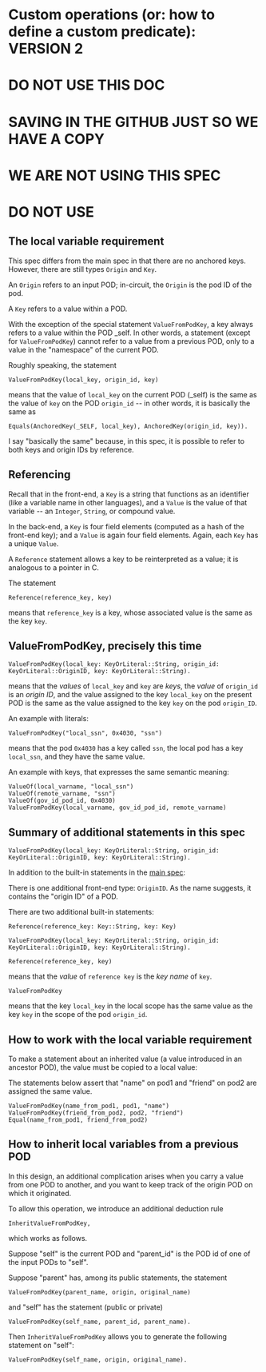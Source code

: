 # Custom operations (or: how to define a custom predicate): VERSION 2

# DO NOT USE THIS DOC
# SAVING IN THE GITHUB JUST SO WE HAVE A COPY
# WE ARE NOT USING THIS SPEC
# DO NOT USE

## The local variable requirement

This spec differs from the main spec in that there are no anchored keys.  However, there are still types `Origin` and `Key`.

An `Origin` refers to an input POD; in-circuit, the `Origin` is the pod ID of the pod.

A `Key` refers to a value within a POD.

With the exception of the special statement `ValueFromPodKey`, a key always refers to a value within the POD _self.  In other words, a statement (except for `ValueFromPodKey`) cannot refer to a value from a previous POD, only to a value in the "namespace" of the current POD.

Roughly speaking, the statement
```
ValueFromPodKey(local_key, origin_id, key)
```
means that the value of `local_key` on the current POD (_self) is the same as the value of `key` on the POD `origin_id` -- in other words, it is basically the same as 
```
Equals(AnchoredKey(_SELF, local_key), AnchoredKey(origin_id, key)).
```

I say "basically the same" because, in this spec, it is possible to refer to both keys and origin IDs by reference.

## Referencing

Recall that in the front-end, a `Key` is a string that functions as an identifier (like a variable name in other languages), and a `Value` is the value of that variable -- an `Integer`, `String`, or compound value.

In the back-end, a `Key` is four field elements (computed as a hash of the front-end key); and a `Value` is again four field elements.  Again, each `Key` has a unique `Value`.

A `Reference` statement allows a key to be reinterpreted as a value; it is analogous to a pointer in C.

The statement
```
Reference(reference_key, key)
```
means that `reference_key` is a key, whose associated value is the same as the key `key`.

## ValueFromPodKey, precisely this time

```
ValueFromPodKey(local_key: KeyOrLiteral::String, origin_id: KeyOrLiteral::OriginID, key: KeyOrLiteral::String).
```

means that the _values_ of `local_key` and `key` are _keys_, the _value_ of `origin_id` is an _origin ID_, and the value assigned to the key `local_key` on the present POD is the same as the value assigned to the key `key` on the pod `origin_ID`.

An example with literals:
```
ValueFromPodKey("local_ssn", 0x4030, "ssn")
```
means that the pod `0x4030` has a key called `ssn`, the local pod has a key `local_ssn`, and they have the same value.

An example with keys, that expresses the same semantic meaning:
```
ValueOf(local_varname, "local_ssn")
ValueOf(remote_varname, "ssn")
ValueOf(gov_id_pod_id, 0x4030)
ValueFromPodKey(local_varname, gov_id_pod_id, remote_varname)
```

## Summary of additional statements in this spec

```
ValueFromPodKey(local_key: KeyOrLiteral::String, origin_id: KeyOrLiteral::OriginID, key: KeyOrLiteral::String).
```


In addition to the built-in statements in the [main spec](./statements.md):

There is one additional front-end type: `OriginID`.  As the name suggests, it contains the "origin ID" of a POD.

There are two additional built-in statements:
```
Reference(reference_key: Key::String, key: Key)

ValueFromPodKey(local_key: KeyOrLiteral::String, origin_id: KeyOrLiteral::OriginID, key: KeyOrLiteral::String).
```

```
Reference(reference_key, key)
```
means that the *value* of `reference key` is the *key name* of `key`.

```
ValueFromPodKey
```
means that the key `local_key` in the local scope has the same value as the key `key` in the scope of the pod `origin_id`.

## How to work with the local variable requirement

To make a statement about an inherited value (a value introduced in an ancestor POD), the value must be copied to a local value:

The statements below assert that "name" on pod1 and "friend" on pod2 are assigned the same value.
```
ValueFromPodKey(name_from_pod1, pod1, "name")
ValueFromPodKey(friend_from_pod2, pod2, "friend")
Equal(name_from_pod1, friend_from_pod2)
```

## How to inherit local variables from a previous POD

In this design, an additional complication arises when you
carry a value from one POD to another,
and you want to keep track of the origin POD on which it originated.

To allow this operation, we introduce an additional deduction rule
```
InheritValueFromPodKey,
```
which works as follows.

Suppose "self" is the current POD and "parent_id" is the POD id of one of the input PODs to "self".

Suppose "parent" has, among its public statements, the statement
```
ValueFromPodKey(parent_name, origin, original_name)
```
and "self" has the statement (public or private)
```
ValueFromPodKey(self_name, parent_id, parent_name).
```

Then ```InheritValueFromPodKey``` allows you to generate the following statement on "self":
```
ValueFromPodKey(self_name, origin, original_name).
```
